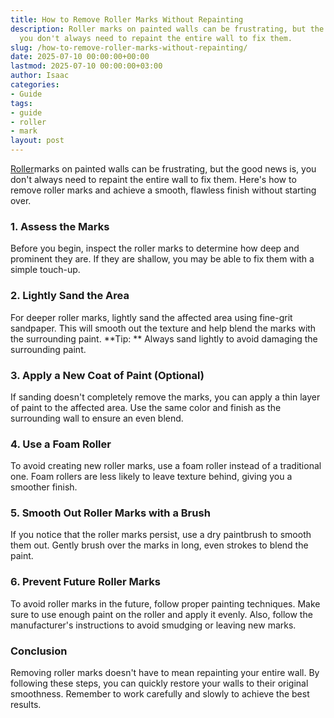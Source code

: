 ```yaml
---
title: How to Remove Roller Marks Without Repainting
description: Roller marks on painted walls can be frustrating, but the good news is,
  you don't always need to repaint the entire wall to fix them.
slug: /how-to-remove-roller-marks-without-repainting/
date: 2025-07-10 00:00:00+00:00
lastmod: 2025-07-10 00:00:00+03:00
author: Isaac
categories:
- Guide
tags:
- guide
- roller
- mark
layout: post
---
```

[Roller](https://pestpolicy.com/best-paint-roller-for-ceilings/)marks on painted walls can be frustrating, but the good news is, you don't always need to repaint the entire wall to fix them. Here's how to remove roller marks and achieve a smooth, flawless finish without starting over.

###  1. Assess the Marks

Before you begin, inspect the roller marks to determine how deep and prominent they are. If they are shallow, you may be able to fix them with a simple touch-up.

###  2. Lightly Sand the Area

For deeper roller marks, lightly sand the affected area using fine-grit sandpaper. This will smooth out the texture and help blend the marks with the surrounding paint. **Tip: ** Always sand lightly to avoid damaging the surrounding paint.

###  3. Apply a New Coat of Paint (Optional)

If sanding doesn't completely remove the marks, you can apply a thin layer of paint to the affected area. Use the same color and finish as the surrounding wall to ensure an even blend.

###  4. Use a Foam Roller

To avoid creating new roller marks, use a foam roller instead of a traditional one. Foam rollers are less likely to leave texture behind, giving you a smoother finish.

###  5. Smooth Out Roller Marks with a Brush

If you notice that the roller marks persist, use a dry paintbrush to smooth them out. Gently brush over the marks in long, even strokes to blend the paint.

###  6. Prevent Future Roller Marks

To avoid roller marks in the future, follow proper painting techniques. Make sure to use enough paint on the roller and apply it evenly. Also, follow the manufacturer's instructions to avoid smudging or leaving new marks.

###  Conclusion

Removing roller marks doesn't have to mean repainting your entire wall. By following these steps, you can quickly restore your walls to their original smoothness. Remember to work carefully and slowly to achieve the best results.